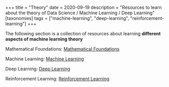+++
title = "Theory"
date = 2020-09-19
description = "Resources to learn about the theory of Data Science / Machine Learning / Deep Learning"
[taxonomies]
tags = ["machine-learning", "deep-learning", "reinforcement-learning"]
+++

The following section is a collection of resources about learning **different aspects of machine learning theory**

Mathematical Foundations: [Mathematical Foundations](mathematical-foundations)

Machine Learning: [Machine Learning](machine-learning)

Deep Learning: [Deep Learning](deep-learning)

Reinforcement Learning: [Reinforcement Learning](reinforcement-learning)



